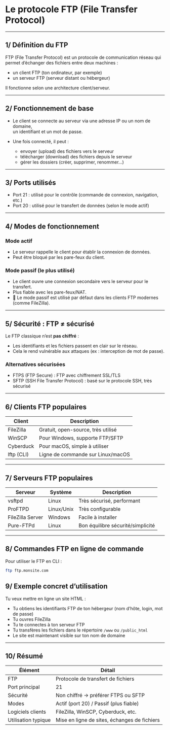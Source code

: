 # Le protocole FTP (File Transfer Protocol)

---

## 1/ Définition du FTP

FTP (File Transfer Protocol) est un protocole de communication réseau qui permet d’échanger des fichiers entre deux machines :

- un client FTP (ton ordinateur, par exemple)  
- un serveur FTP (serveur distant ou hébergeur)  

Il fonctionne selon une architecture client/serveur.

---

## 2/ Fonctionnement de base

- Le client se connecte au serveur via une adresse IP ou un nom de domaine,  
  un identifiant et un mot de passe.  

- Une fois connecté, il peut :  
  - envoyer (upload) des fichiers vers le serveur  
  - télécharger (download) des fichiers depuis le serveur  
  - gérer les dossiers (créer, supprimer, renommer…)

---

## 3/ Ports utilisés

- Port 21 : utilisé pour le contrôle (commande de connexion, navigation, etc.)  
- Port 20 : utilisé pour le transfert de données (selon le mode actif)

---

## 4/ Modes de fonctionnement

### Mode actif

- Le serveur rappelle le client pour établir la connexion de données.  
- Peut être bloqué par les pare-feux du client.

### Mode passif (le plus utilisé)

- Le client ouvre une connexion secondaire vers le serveur pour le transfert.  
- Plus fiable avec les pare-feux/NAT.  
- 🔐 Le mode passif est utilisé par défaut dans les clients FTP modernes (comme FileZilla).

---

## 5/ Sécurité : FTP ≠ sécurisé

Le FTP classique n’est **pas chiffré** :

- Les identifiants et les fichiers passent en clair sur le réseau.  
- Cela le rend vulnérable aux attaques (ex : interception de mot de passe).

### Alternatives sécurisées

- FTPS (FTP Secure) : FTP avec chiffrement SSL/TLS  
- SFTP (SSH File Transfer Protocol) : basé sur le protocole SSH, très sécurisé

---

## 6/ Clients FTP populaires

| Client    | Description                     |
|-----------|--------------------------------|
| FileZilla | Gratuit, open-source, très utilisé |
| WinSCP    | Pour Windows, supporte FTP/SFTP |
| Cyberduck | Pour macOS, simple à utiliser    |
| lftp (CLI)| Ligne de commande sur Linux/macOS|

---

## 7/ Serveurs FTP populaires

| Serveur        | Système    | Description                      |
|----------------|------------|---------------------------------|
| vsftpd         | Linux      | Très sécurisé, performant        |
| ProFTPD        | Linux/Unix | Très configurable                |
| FileZilla Server| Windows    | Facile à installer               |
| Pure-FTPd      | Linux      | Bon équilibre sécurité/simplicité|

---

## 8/ Commandes FTP en ligne de commande

Pour utiliser le FTP en CLI :

```bash
ftp ftp.monsite.com
```

## 9/ Exemple concret d’utilisation

Tu veux mettre en ligne un site HTML :

- Tu obtiens les identifiants FTP de ton hébergeur (nom d’hôte, login, mot de passe)  
- Tu ouvres FileZilla  
- Tu te connectes à ton serveur FTP  
- Tu transfères les fichiers dans le répertoire `/www` ou `/public_html`  
- Le site est maintenant visible sur ton nom de domaine

---

## 10/ Résumé

| Élément        | Détail                               |
|----------------|-------------------------------------|
| FTP            | Protocole de transfert de fichiers  |
| Port principal | 21                                  |
| Sécurité       | Non chiffré → préférer FTPS ou SFTP|
| Modes          | Actif (port 20) / Passif (plus fiable)|
| Logiciels clients | FileZilla, WinSCP, Cyberduck, etc. |
| Utilisation typique | Mise en ligne de sites, échanges de fichiers |

